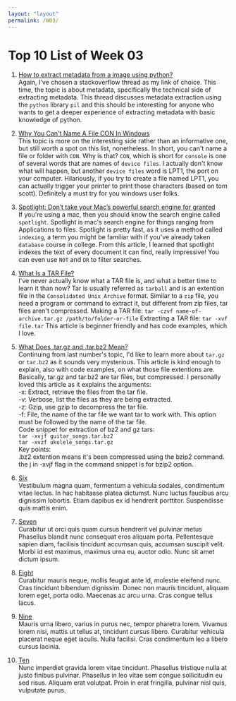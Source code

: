 ```yaml
---
layout: "layout"
permalink: /W03/
---
```


# Top 10 List of Week 03

1. [How to extract metadata from a image using python?](https://stackoverflow.com/questions/21697645/how-to-extract-metadata-from-a-image-using-python)<br>
Again, I've chosen a stackoverflow thread as my link of choice. This time, the topic is about metadata, specifically the technical side of extracting metadata. This thread discusses metadata extraction using the `python` library `pil` and this should be interesting for anyone who wants to get a deeper experience of extracting metadata with basic knowledge of python. 

2. [Why You Can't Name A File CON In Windows](https://www.youtube.com/watch?v=bC6tngl0PTI&ab_channel=TomScott)<br>
This topic is more on the interesting side rather than an informative one, but still worth a spot on this list, nonetheless. In short, you can't name a file or folder with `CON`. Why is that? `CON`, which is short for `console` is one of several words that are names of `device files`. I actually don't know what will happen, but another `device files` word is LPT1, the port on your computer. Hilariously, if you try to create a file named LPT1, you can actually trigger your printer to print those characters (based on tom scott). Definitely a must try for you windows user folks.

3. [Spotlight: Don’t take your Mac’s powerful search engine for granted](https://www.macworld.com/article/3388134/spotlight-dont-take-your-macs-powerful-search-engine-for-granted.html)<br>
If you're using a mac, then you should know the search engine called `spotlight`. Spotlight is mac's search engine for things ranging from Applications to files. Spotlight is pretty fast, as it uses a method called `indexing`, a term you might be familiar with if you've already taken `database` course in college. From this article, I learned that spotlight indexes the text of every document it can find, really impressive! You can even use `NOT` and `OR` to filter searches.  

4. [What Is a TAR File?](https://www.lifewire.com/tar-file-2622386)<br>
I've never actually know what a TAR file is, and what a better time to learn it than now? Tar is usually referred as `tarball` and is an extention file in the `Consolidated Unix Archive` format. Similar to a `zip` file, you need a program or command to extract it, but different from zip files, tar files aren't compressed.
Making a TAR file: `tar -czvf name-of-archive.tar.gz /path/to/folder-or-file` 
Extracting a TAR file: `tar -xvf file.tar`
This article is beginner friendly and has code examples, which I love.

5. [What Does .tar.gz and .tar.bz2 Mean?](https://www.howtogeek.com/409742/how-to-extract-files-from-a-.tar.gz-or-.tar.bz2-file-on-linux/)<br>
Continuing from last number's topic, I'd like to learn more about `tar.gz` or `tar.bz2` as it sounds very mysterious. This article is kind enough to explain, also with code examples, on what those file extentions are. Basically, tar.gz and tar.bz2 are tar files, but compressed. I personally loved this article as it explains the arguments:<br>
-x: Extract, retrieve the files from the tar file.<br>
-v: Verbose, list the files as they are being extracted.<br>
-z: Gzip, use gzip to decompress the tar file.<br>
-f: File, the name of the tar file we want tar to work with. This option must be followed by the name of the tar file.<br>
Code snippet for extraction of bz2 and gz tars:<br>
`tar -xvjf guitar_songs.tar.bz2`<br>
`tar -xvzf ukulele_songs.tar.gz`<br>
Key points:<br>
.bz2 extention means it's been compressed using the bzip2 command.<br>
the j in -xvjf flag in the command snippet is for bzip2 option.<br>

6. [Six](https://en.wikipedia.org/wiki/6)<br>
Vestibulum magna quam, fermentum a vehicula sodales, condimentum vitae lectus.
In hac habitasse platea dictumst.
Nunc luctus faucibus arcu dignissim lobortis.
Etiam dapibus ex id hendrerit porttitor.
Suspendisse quis mattis enim.

7. [Seven](https://en.wikipedia.org/wiki/7)<br>
Curabitur ut orci quis quam cursus hendrerit vel pulvinar metus
Phasellus blandit nunc consequat eros aliquam porta.
Pellentesque sapien diam, facilisis tincidunt accumsan quis, accumsan suscipit velit. 
Morbi id est maximus, maximus urna eu, auctor odio. 
Nunc sit amet dictum ipsum.

8. [Eight](https://en.wikipedia.org/wiki/8)<br>
Curabitur mauris neque, mollis feugiat ante id, molestie eleifend nunc.
Cras tincidunt bibendum dignissim.
Donec non mauris tincidunt, aliquam lorem eget, porta odio.
Maecenas ac arcu urna.
Cras congue tellus lacus.

9. [Nine](https://en.wikipedia.org/wiki/9)<br>
Mauris urna libero, varius in purus nec, tempor pharetra lorem.
Vivamus lorem nisi, mattis ut tellus at, tincidunt cursus libero.
Curabitur vehicula placerat neque eget iaculis.
Nulla facilisi.
Cras condimentum leo a libero cursus lacinia.

10. [Ten](https://en.wikipedia.org/wiki/10)<br>
Nunc imperdiet gravida lorem vitae tincidunt. 
Phasellus tristique nulla at justo finibus pulvinar.
Phasellus in leo vitae sem congue sollicitudin eu sed risus.
Aliquam erat volutpat.
Proin in erat fringilla, pulvinar nisl quis, vulputate purus.

